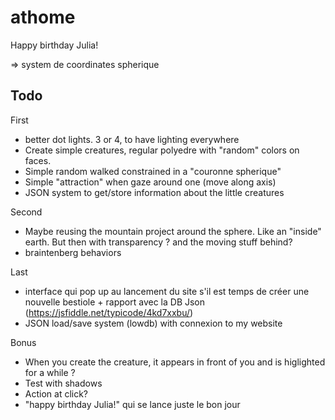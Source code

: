 # athome
Happy birthday Julia!

=> system de coordinates spherique

## Todo
First
 * better dot lights. 3 or 4, to have lighting everywhere 
 * Create simple creatures, regular polyedre with "random" colors on faces.
 * Simple random walked constrained in a "couronne spherique" 
 * Simple "attraction" when gaze around one (move along axis)
 * JSON system to get/store information about the little creatures
 
Second
 * Maybe reusing the mountain project around the sphere. Like an "inside" earth. But then with transparency ? and the moving stuff behind?
 * braintenberg behaviors 


Last
 * interface qui pop up au lancement du site s'il est temps de créer une nouvelle bestiole + rapport avec la DB Json (https://jsfiddle.net/typicode/4kd7xxbu/)
 * JSON load/save system (lowdb) with connexion to my website 

Bonus
 * When you create the creature, it appears in front of you and is higlighted for a while ?
 * Test with shadows
 * Action at click?
 * "happy birthday Julia!" qui se lance juste le bon jour


